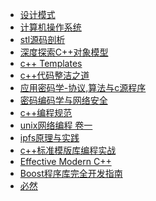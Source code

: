 - [设计模式]()
- [计算机操作系统](THE_COMPUTER_OPERATING_SYSTEM)
- [stl源码剖析](ANALYSIS_OF_STL_SOURCE_CODE)
- [深度探索C++对象模型]()
- [c++ Templates](CPP_STD_TEMPLATE/README.md)
- [c++代码整洁之道]()
- [应用密码学-协议,算法与c源程序](APPLIED_CRYPTOGRAPHY_PROTOCOLS_ALGORITHMS_AND_SOURCE_CODE_IN_C/README.md)
- [密码编码学与网络安全]()
- [c++编程规范](CPP_CODING_STANDARD)
- [unix网络编程 卷一](UNIX_NETWORK_PROGRAMMING_V1/README.md)
- [ipfs原理与实践](PRINCIPLES_AND_PRACTICES_OF_IPFS/README.md)
- [c++标准模版库编程实战](USING_THE_CPP_STANDARD_TEMPLATE_LIBRARIES/README.md)
- [Effective Modern C++](EFFECTIVE_MODERN_CPP/README.md)
- [Boost程序库完全开发指南](COMPLETE_DEVELOPMENT_GUIDE_OF_BOOST_LIBRARY/README.md)
- [必然](CERTAIN/README.md)
